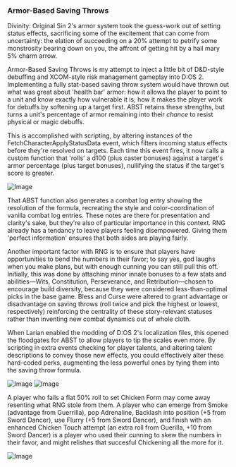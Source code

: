 ### Armor-Based Saving Throws

Divinity: Original Sin 2's armor system took the guess-work out of setting status effects, sacrificing some of the excitement that can come from uncertainty: the elation of succeeding on a 20% attempt to petrify some monstrosity bearing down on you, the affront of getting hit by a hail mary 5% charm arrow.

Armor-Based Saving Throws is my attempt to inject a little bit of D&D-style debuffing and XCOM-style risk management gameplay into D:OS 2. Implementing a fully stat-based saving throw system would have thrown out what was great about 'health bar' armor: how it allows the player to point to a unit and know exactly how vulnerable it is; how it makes the player work for debuffs by softening up a target first. ABST retains these strengths, but turns a unit's percentage of armor remaining into their _chance_ to resist physical or magic debuffs. 

This is accomplished with scripting, by altering instances of the FetchCharacterApplyStatusData event, which filters incoming status effects before they're resolved on targets. Each time this event fires, it now calls a custom function that 'rolls' a d100 (plus caster bonuses) against a target's armor percentage (plus target bonuses), nullifying the status if the target's score is greater.

![Image](https://i.imgur.com/LREhPza.jpg)

That ABST function also generates a combat log entry showing the resolution of the formula, recreating the style and color-coordination of vanilla combat log entries. These notes are there for presentation and clarity's sake, but they're also of particular importance in this context. RNG already has a tendancy to leave players feeling disempowered. Giving them 'perfect information' ensures that both sides are playing fairly.

Another important factor with RNG is to ensure that players have opportunities to bend the numbers in their favor; to say yes, god laughs when you make plans, but with enough cunning you can still pull this off. Initially, this was done by attaching minor innate bonuses to a few stats and abilities—Wits, Constitution, Perseverance, and Retribution—chosen to encourage build diversity, because they were considered less-than-optimal picks in the base game. Bless and Curse were altered to grant advantage or disadvantage on saving throws (roll twice and pick the highest or lowest, respectively) reinforcing the centrality of these story-relevant statuses rather than inventing new combat dynamics out of whole cloth.

When Larian enabled the modding of D:OS 2's localization files, this opened the floodgates for ABST to allow players to tip the scales even more. By scripting in extra events checking for player talents, and altering talent descriptions to convey those new effects, you could effectively alter these hard-coded perks, augmenting the less powerful ones by tying them into the saving throw formula.

![Image](https://i.imgur.com/0UVQHHi.jpg)
![Image](https://i.imgur.com/xn2iCVZ.jpg)

A player who fails a flat 50% roll to set Chicken Form may come away resenting what RNG stole from them. A player who can emerge from Smoke (advantage from Guerrilla), pop Adrenaline, Backlash into position (+5 from Sword Dancer), use Flurry (+5 from Sword Dancer), and finish with an enhanced Chicken Touch attempt (an extra roll from Guerilla, +10 from Sword Dancer) is a player who used their cunning to skew the numbers in their favor, and might relishes that succesful Chickening all the more for it.

![Image](https://i.imgur.com/5u0llvb.jpg)

